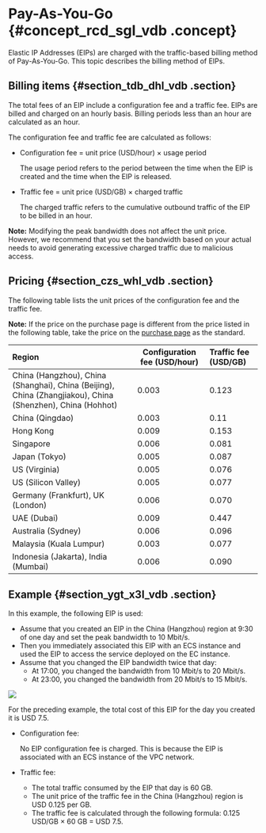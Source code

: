 # Pay-As-You-Go {#concept_rcd_sgl_vdb .concept}

 Elastic IP Addresses \(EIPs\) are charged with the traffic-based billing method of Pay-As-You-Go. This topic describes the billing method of EIPs.

## Billing items {#section_tdb_dhl_vdb .section}

The total fees of an EIP include a configuration fee and a traffic fee. EIPs are billed and charged on an hourly basis. Billing periods less than an hour are calculated as an hour.

The configuration fee and traffic fee are calculated as follows:

-   Configuration fee = unit price \(USD/hour\) × usage period

    The usage period refers to the period between the time when the EIP is created and the time when the EIP is released.

-   Traffic fee = unit price \(USD/GB\) × charged traffic

    The charged traffic refers to the cumulative outbound traffic of the EIP to be billed in an hour.


**Note:** Modifying the peak bandwidth does not affect the unit price. However, we recommend that you set the bandwidth based on your actual needs to avoid generating excessive charged traffic due to malicious access.

## Pricing {#section_czs_whl_vdb .section}

The following table lists the unit prices of the configuration fee and the traffic fee.

**Note:** If the price on the purchase page is different from the price listed in the following table, take the price on the [purchase page](https://common-buy.aliyun.com/?spm=5176.8050872.0.0.2a9c737e2bEyW1&commodityCode=eip_pre#/buy) as the standard.

|Region|Configuration fee \(USD/hour\)|Traffic fee \(USD/GB\)|
|:-----|------------------------------|:---------------------|
|China \(Hangzhou\), China \(Shanghai\), China \(Beijing\), China \(Zhangjiakou\), China \(Shenzhen\), China \(Hohhot\)|0.003|0.123|
|China \(Qingdao\)|0.003|0.11|
|Hong Kong|0.009|0.153|
|Singapore|0.006|0.081|
|Japan \(Tokyo\)|0.005|0.087|
|US \(Virginia\)|0.005|0.076|
|US \(Silicon Valley\)|0.005|0.077|
|Germany \(Frankfurt\), UK \(London\)|0.006|0.070|
|UAE \(Dubai\)|0.009|0.447|
|Australia \(Sydney\)|0.006|0.096|
|Malaysia \(Kuala Lumpur\)|0.003|0.077|
|Indonesia \(Jakarta\), India \(Mumbai\)|0.006|0.090|

## Example {#section_ygt_x3l_vdb .section}

In this example, the following EIP is used:

-   Assume that you created an EIP in the China \(Hangzhou\) region at 9:30 of one day and set the peak bandwidth to 10 Mbit/s.
-   Then you immediately associated this EIP with an ECS instance and used the EIP to access the service deployed on the EC instance.
-   Assume that you changed the EIP bandwidth twice that day:
    -   At 17:00, you changed the bandwidth from 10 Mbit/s to 20 Mbit/s.
    -   At 23:00, you changed the bandwidth from 20 Mbit/s to 15 Mbit/s.

![](http://static-aliyun-doc.oss-cn-hangzhou.aliyuncs.com/assets/img/12818/15653116316215_en-US.png)

For the preceding example, the total cost of this EIP for the day you created it is USD 7.5.

-   Configuration fee:

    No EIP configuration fee is charged. This is because the EIP is associated with an ECS instance of the VPC network.

-   Traffic fee:
    -   The total traffic consumed by the EIP that day is 60 GB.
    -   The unit price of the traffic fee in the China \(Hangzhou\) region is USD 0.125 per GB.
    -   The traffic fee is calculated through the following formula: 0.125 USD/GB × 60 GB = USD 7.5.

